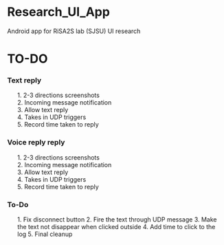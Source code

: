 # Research_UI_App
Android app for RiSA2S lab (SJSU) UI research 

# TO-DO
<h3>Text reply</h3>
<ol>
  1. 2-3 directions screenshots <br/>
  2. Incoming message notification <br/>
  3. Allow text reply<br/>
  4. Takes in UDP triggers <br/>
  5. Record time taken to reply <br/>
  </ol>
<h3>Voice reply reply</h3>
<ol>
  1. 2-3 directions screenshots <br/>
  2. Incoming message notification <br/>
  3. Allow text reply<br/>
  4. Takes in UDP triggers <br/>
  5. Record time taken to reply <br/>
  </ol>

<h3>To-Do </h3>
<ol>
  1. Fix disconnect button 
  2. Fire the text through UDP message
  3. Make the text not disappear when clicked outside
  4. Add time to click to the log
  5. Final cleanup
</ol>